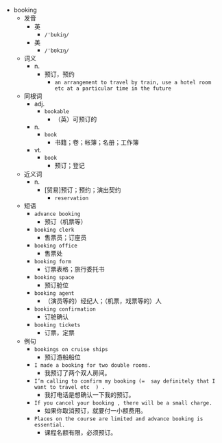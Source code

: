 - booking
  - 发音
    - 英
      - `/'bukiŋ/`
    - 美
      - `/'bʊkɪŋ/`
  - 词义
    - n.
      - 预订，预约
        - `an arrangement to travel by train, use a hotel room etc at a particular time in the future`
  - 同根词
    - adj.
      - `bookable`
        - （英）可预订的
    - n.
      - `book`
        - 书籍；卷；帐簿；名册；工作簿
    - vt.
      - `book`
        - 预订；登记
  - 近义词
    - n.
      - [贸易]预订；预约；演出契约
        - `reservation`
  - 短语
    - `advance booking`
      - 预订（机票等） 
    - `booking clerk`
      - 售票员；订座员 
    - `booking office`
      - 售票处 
    - `booking form`
      - 订票表格；旅行委托书 
    - `booking space`
      - 预订舱位 
    - `booking agent`
      - （演员等的）经纪人；（机票，戏票等的）人 
    - `booking confirmation`
      - 订舱确认 
    - `booking tickets`
      - 订票，定票 
  - 例句
    - `bookings on cruise ships`
      - 预订游船船位
    - `I made a booking for two double rooms.`
      - 我预订了两个双人房间。
    - `I’m calling to confirm my booking (=  say definitely that I want to travel etc  ) .`
      - 我打电话是想确认一下我的预订。
    - `If you cancel your booking , there will be a small charge.`
      - 如果你取消预订，就要付一小额费用。
    - `Places on the course are limited and advance booking is essential.`
      - 课程名额有限，必须预订。

